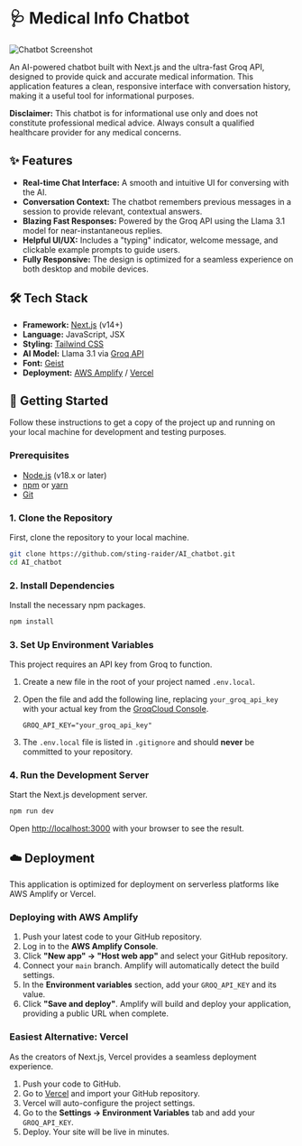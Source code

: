 # 🩺 Medical Info Chatbot

![Chatbot Screenshot](./public/chatbot-screenshot.png)

An AI-powered chatbot built with Next.js and the ultra-fast Groq API, designed to provide quick and accurate medical information. This application features a clean, responsive interface with conversation history, making it a useful tool for informational purposes.

**Disclaimer:** This chatbot is for informational use only and does not constitute professional medical advice. Always consult a qualified healthcare provider for any medical concerns.

## ✨ Features

-   **Real-time Chat Interface:** A smooth and intuitive UI for conversing with the AI.
-   **Conversation Context:** The chatbot remembers previous messages in a session to provide relevant, contextual answers.
-   **Blazing Fast Responses:** Powered by the Groq API using the Llama 3.1 model for near-instantaneous replies.
-   **Helpful UI/UX:** Includes a "typing" indicator, welcome message, and clickable example prompts to guide users.
-   **Fully Responsive:** The design is optimized for a seamless experience on both desktop and mobile devices.

## 🛠️ Tech Stack

-   **Framework:** [Next.js](https://nextjs.org/) (v14+)
-   **Language:** JavaScript, JSX
-   **Styling:** [Tailwind CSS](https://tailwindcss.com/)
-   **AI Model:** Llama 3.1 via [Groq API](https://groq.com/)
-   **Font:** [Geist](https://vercel.com/font)
-   **Deployment:** [AWS Amplify](https://aws.amazon.com/amplify/) / [Vercel](https://vercel.com/)

## 🚀 Getting Started

Follow these instructions to get a copy of the project up and running on your local machine for development and testing purposes.

### Prerequisites

-   [Node.js](https://nodejs.org/) (v18.x or later)
-   [npm](https://www.npmjs.com/) or [yarn](https://yarnpkg.com/)
-   [Git](https://git-scm.com/)

### 1. Clone the Repository

First, clone the repository to your local machine.

```bash
git clone https://github.com/sting-raider/AI_chatbot.git
cd AI_chatbot
```

### 2. Install Dependencies

Install the necessary npm packages.

```bash
npm install
```

### 3. Set Up Environment Variables

This project requires an API key from Groq to function.

1.  Create a new file in the root of your project named `.env.local`.
2.  Open the file and add the following line, replacing `your_groq_api_key` with your actual key from the [GroqCloud Console](https://console.groq.com/keys).

    ```
    GROQ_API_KEY="your_groq_api_key"
    ```

3.  The `.env.local` file is listed in `.gitignore` and should **never** be committed to your repository.

### 4. Run the Development Server

Start the Next.js development server.

```bash
npm run dev
```

Open [http://localhost:3000](http://localhost:3000) with your browser to see the result.

## ☁️ Deployment

This application is optimized for deployment on serverless platforms like AWS Amplify or Vercel.

### Deploying with AWS Amplify

1.  Push your latest code to your GitHub repository.
2.  Log in to the **AWS Amplify Console**.
3.  Click **"New app" -> "Host web app"** and select your GitHub repository.
4.  Connect your `main` branch. Amplify will automatically detect the build settings.
5.  In the **Environment variables** section, add your `GROQ_API_KEY` and its value.
6.  Click **"Save and deploy"**. Amplify will build and deploy your application, providing a public URL when complete.

### Easiest Alternative: Vercel

As the creators of Next.js, Vercel provides a seamless deployment experience.

1.  Push your code to GitHub.
2.  Go to [Vercel](https://vercel.com/new) and import your GitHub repository.
3.  Vercel will auto-configure the project settings.
4.  Go to the **Settings -> Environment Variables** tab and add your `GROQ_API_KEY`.
5.  Deploy. Your site will be live in minutes.
